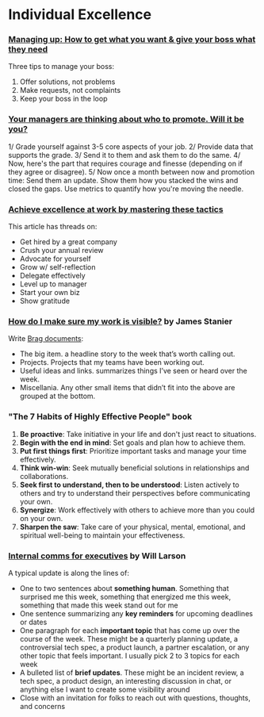 # Individual Excellence

### [**Managing up: How to get what you want & give your boss what they need**](https://twitter.com/wes_kao/status/1451926441239719947)

Three tips to manage your boss:

1. Offer solutions, not problems
2. Make requests, not complaints
3. Keep your boss in the loop

### [**Your managers are thinking about who to promote. Will it be you?**](https://www.linkedin.com/posts/davidkline_your-managers-are-thinking-about-who-to-promote-activity-7002997341725032448-dPAW)

1/ Grade yourself against 3-5 core aspects of your job.
2/ Provide data that supports the grade.
3/ Send it to them and ask them to do the same.
4/ Now, here's the part that requires courage and finesse (depending on if they agree or disagree).
5/ Now once a month between now and promotion time: Send them an update. Show them how you stacked the wins and closed the gaps. Use metrics to quantify how you're moving the needle.

### [**Achieve excellence at work by mastering these tactics**](https://mobile.twitter.com/dklineii/status/1471460855610966016)

This article has threads on:

- Get hired by a great company
- Crush your annual review
- Advocate for yourself
- Grow w/ self-reflection
- Delegate effectively
- Level up to manager
- Start your own biz
- Show gratitude

### [How do I make sure my work is visible?](https://theengineeringmanager.substack.com/p/how-do-i-make-sure-my-work-is-visible) by James Stanier

Write [Brag documents](https://jvns.ca/blog/brag-documents/):

- The big item. a headline story to the week that’s worth calling out.
- Projects. Projects that my teams have been working out.
- Useful ideas and links. summarizes things I’ve seen or heard over the week.
- Miscellania. Any other small items that didn’t fit into the above are grouped at the bottom.

### **"The 7 Habits of Highly Effective People" book**

1. **Be proactive**: Take initiative in your life and don't just react to situations.
2. **Begin with the end in mind**: Set goals and plan how to achieve them.
3. **Put first things first**: Prioritize important tasks and manage your time effectively.
4. **Think win-win**: Seek mutually beneficial solutions in relationships and collaborations.
5. **Seek first to understand, then to be understood**: Listen actively to others and try to understand their perspectives before communicating your own.
6. **Synergize**: Work effectively with others to achieve more than you could on your own.
7. **Sharpen the saw**: Take care of your physical, mental, emotional, and spiritual well-being to maintain your effectiveness.

### [**Internal comms for executives**](https://lethain.com/internal-comms-execs/) by Will Larson

A typical update is along the lines of:

- One to two sentences about **something human**. Something that surprised me this week, something that energized me this week, something that made this week stand out for me
- One sentence summarizing any **key reminders** for upcoming deadlines or dates
- One paragraph for each **important topic** that has come up over the course of the week. These might be a quarterly planning update, a controversial tech spec, a product launch, a partner escalation, or any other topic that feels important. I usually pick 2 to 3 topics for each week
- A bulleted list of **brief updates**. These might be an incident review, a tech spec, a product design, an interesting discussion in chat, or anything else I want to create some visibility around
- Close with an invitation for folks to reach out with questions, thoughts, and concerns

